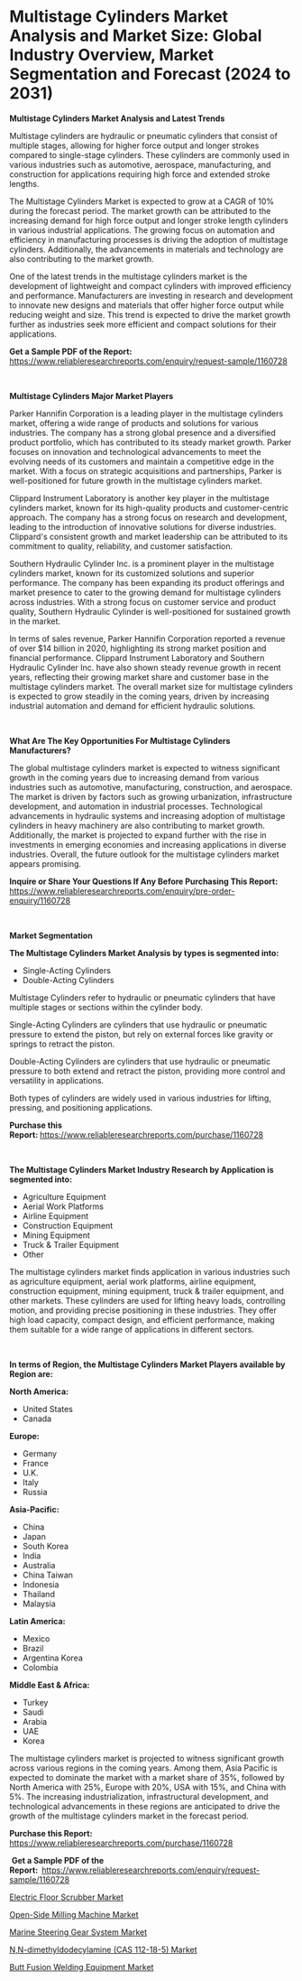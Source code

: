 <p><h1>Multistage Cylinders Market Analysis and Market Size: Global Industry Overview, Market Segmentation and Forecast (2024 to 2031)</h1></p><p><strong>Multistage Cylinders Market Analysis and Latest Trends</strong></p>
<p><p>Multistage cylinders are hydraulic or pneumatic cylinders that consist of multiple stages, allowing for higher force output and longer strokes compared to single-stage cylinders. These cylinders are commonly used in various industries such as automotive, aerospace, manufacturing, and construction for applications requiring high force and extended stroke lengths.</p><p>The Multistage Cylinders Market is expected to grow at a CAGR of 10% during the forecast period. The market growth can be attributed to the increasing demand for high force output and longer stroke length cylinders in various industrial applications. The growing focus on automation and efficiency in manufacturing processes is driving the adoption of multistage cylinders. Additionally, the advancements in materials and technology are also contributing to the market growth.</p><p>One of the latest trends in the multistage cylinders market is the development of lightweight and compact cylinders with improved efficiency and performance. Manufacturers are investing in research and development to innovate new designs and materials that offer higher force output while reducing weight and size. This trend is expected to drive the market growth further as industries seek more efficient and compact solutions for their applications.</p></p>
<p><strong>Get a Sample PDF of the Report:&nbsp;</strong> <a href="https://www.reliableresearchreports.com/enquiry/request-sample/1160728">https://www.reliableresearchreports.com/enquiry/request-sample/1160728</a></p>
<p>&nbsp;</p>
<p><strong>Multistage Cylinders Major Market Players</strong></p>
<p><p>Parker Hannifin Corporation is a leading player in the multistage cylinders market, offering a wide range of products and solutions for various industries. The company has a strong global presence and a diversified product portfolio, which has contributed to its steady market growth. Parker focuses on innovation and technological advancements to meet the evolving needs of its customers and maintain a competitive edge in the market. With a focus on strategic acquisitions and partnerships, Parker is well-positioned for future growth in the multistage cylinders market.</p><p>Clippard Instrument Laboratory is another key player in the multistage cylinders market, known for its high-quality products and customer-centric approach. The company has a strong focus on research and development, leading to the introduction of innovative solutions for diverse industries. Clippard's consistent growth and market leadership can be attributed to its commitment to quality, reliability, and customer satisfaction.</p><p>Southern Hydraulic Cylinder Inc. is a prominent player in the multistage cylinders market, known for its customized solutions and superior performance. The company has been expanding its product offerings and market presence to cater to the growing demand for multistage cylinders across industries. With a strong focus on customer service and product quality, Southern Hydraulic Cylinder is well-positioned for sustained growth in the market.</p><p>In terms of sales revenue, Parker Hannifin Corporation reported a revenue of over $14 billion in 2020, highlighting its strong market position and financial performance. Clippard Instrument Laboratory and Southern Hydraulic Cylinder Inc. have also shown steady revenue growth in recent years, reflecting their growing market share and customer base in the multistage cylinders market. The overall market size for multistage cylinders is expected to grow steadily in the coming years, driven by increasing industrial automation and demand for efficient hydraulic solutions.</p></p>
<p>&nbsp;</p>
<p><strong>What Are The Key Opportunities For Multistage Cylinders Manufacturers?</strong></p>
<p><p>The global multistage cylinders market is expected to witness significant growth in the coming years due to increasing demand from various industries such as automotive, manufacturing, construction, and aerospace. The market is driven by factors such as growing urbanization, infrastructure development, and automation in industrial processes. Technological advancements in hydraulic systems and increasing adoption of multistage cylinders in heavy machinery are also contributing to market growth. Additionally, the market is projected to expand further with the rise in investments in emerging economies and increasing applications in diverse industries. Overall, the future outlook for the multistage cylinders market appears promising.</p></p>
<p><strong>Inquire or Share Your Questions If Any Before Purchasing This Report:</strong> <a href="https://www.reliableresearchreports.com/enquiry/pre-order-enquiry/1160728">https://www.reliableresearchreports.com/enquiry/pre-order-enquiry/1160728</a></p>
<p>&nbsp;</p>
<p><strong>Market Segmentation</strong></p>
<p><strong>The Multistage Cylinders Market Analysis by types is segmented into:</strong></p>
<p><ul><li>Single-Acting Cylinders</li><li>Double-Acting Cylinders</li></ul></p>
<p><p>Multistage Cylinders refer to hydraulic or pneumatic cylinders that have multiple stages or sections within the cylinder body. </p><p>Single-Acting Cylinders are cylinders that use hydraulic or pneumatic pressure to extend the piston, but rely on external forces like gravity or springs to retract the piston.</p><p>Double-Acting Cylinders are cylinders that use hydraulic or pneumatic pressure to both extend and retract the piston, providing more control and versatility in applications. </p><p>Both types of cylinders are widely used in various industries for lifting, pressing, and positioning applications.</p></p>
<p><strong>Purchase this Report:&nbsp;</strong><a href="https://www.reliableresearchreports.com/purchase/1160728">https://www.reliableresearchreports.com/purchase/1160728</a></p>
<p>&nbsp;</p>
<p><strong>The Multistage Cylinders Market Industry Research by Application is segmented into:</strong></p>
<p><ul><li>Agriculture Equipment</li><li>Aerial Work Platforms</li><li>Airline Equipment</li><li>Construction Equipment</li><li>Mining Equipment</li><li>Truck & Trailer Equipment</li><li>Other</li></ul></p>
<p><p>The multistage cylinders market finds application in various industries such as agriculture equipment, aerial work platforms, airline equipment, construction equipment, mining equipment, truck & trailer equipment, and other markets. These cylinders are used for lifting heavy loads, controlling motion, and providing precise positioning in these industries. They offer high load capacity, compact design, and efficient performance, making them suitable for a wide range of applications in different sectors.</p></p>
<p>&nbsp;</p>
<p><strong>In terms of Region, the Multistage Cylinders Market Players available by Region are:</strong></p>
<p>
    <p> <strong> North America: </strong>
        <ul>
            <li>United States</li>
            <li>Canada</li>
        </ul>
        </p> 
    <p> <strong> Europe: </strong>
        <ul>
            <li>Germany</li>
            <li>France</li>
            <li>U.K.</li>
            <li>Italy</li>
            <li>Russia</li>
        </ul>
        </p> 
    <p> <strong> Asia-Pacific: </strong>
        <ul>
            <li>China</li>
            <li>Japan</li>
            <li>South Korea</li>
            <li>India</li>
            <li>Australia</li>
            <li>China Taiwan</li>
            <li>Indonesia</li>
            <li>Thailand</li>
            <li>Malaysia</li>
        </ul>
        </p> 
    <p> <strong> Latin America: </strong>
        <ul>
            <li>Mexico</li>
            <li>Brazil</li>
            <li>Argentina Korea</li>
            <li>Colombia</li>
        </ul>
        </p> 
    <p> <strong> Middle East & Africa: </strong>
        <ul>
            <li>Turkey</li>
            <li>Saudi</li>
            <li>Arabia</li>
            <li>UAE</li>
            <li>Korea</li>
        </ul>
    </p>
    </p>
<p><p>The multistage cylinders market is projected to witness significant growth across various regions in the coming years. Among them, Asia Pacific is expected to dominate the market with a market share of 35%, followed by North America with 25%, Europe with 20%, USA with 15%, and China with 5%. The increasing industrialization, infrastructural development, and technological advancements in these regions are anticipated to drive the growth of the multistage cylinders market in the forecast period.</p></p>
<p><strong>Purchase this Report: </strong><a href="https://www.reliableresearchreports.com/purchase/1160728">https://www.reliableresearchreports.com/purchase/1160728</a></p>
<p>&nbsp;<strong>Get a Sample PDF of the Report:&nbsp;&nbsp;</strong><a href="https://www.reliableresearchreports.com/enquiry/request-sample/1160728">https://www.reliableresearchreports.com/enquiry/request-sample/1160728</a></p>
<p><strong></strong></p>
<p><p><a href="https://medium.com/@olgabauch163/electric-floor-scrubber-market-analysis-its-cagr-market-segmentation-and-global-industry-overview-9c645df2ccec">Electric Floor Scrubber Market</a></p><p><a href="https://github.com/elizabethdagraca/Market-Research-Report-List-1/blob/main/open-side-milling-machine-market.md">Open-Side Milling Machine Market</a></p><p><a href="https://medium.com/p/402fe584762d/edit">Marine Steering Gear System Market</a></p><p><a href="https://github.com/zjyglelu/Market-Research-Report-List-1/blob/main/nn-dimethyldodecylamine-cas-112-18-5-market.md">N,N-dimethyldodecylamine (CAS 112-18-5) Market</a></p><p><a href="https://medium.com/@olgabauch163/butt-fusion-welding-equipment-market-furnishes-information-on-market-share-market-trends-and-f61250ae5a76">Butt Fusion Welding Equipment Market</a></p></p>
